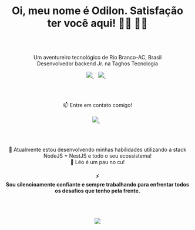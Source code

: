 


<h1 align='center'>
 Oi, meu nome é Odilon. Satisfação ter você aqui! 👋🏾 👨‍💻
</h1>
  <br>
     <br>


<p align='center'>
 Um aventureiro tecnológico de Rio Branco-AC, Brasil <br>
 Desenvolvedor backend Jr. na Taghos Tecnologia
</p>


<p align='center'>
  <a href="https://www.linkedin.com/in/odilonlimaneto/">
    <img src="https://img.shields.io/badge/linkedin-%230077B5.svg?&style=for-the-badge&logo=linkedin&logoColor=white" />
  </a>&nbsp;&nbsp;
  <a href="https://instagram.com/odilon.lima">
    <img src="https://img.shields.io/badge/instagram-%23E4405F.svg?&style=for-the-badge&logo=instagram&logoColor=white" />        
  </a>&nbsp;&nbsp;	
</p>

<br>
<br>
 
<p align='center'>
  📫 Entre em contato comigo! <br><br>
  <a href="mailto:odilongeronimoo@gmail.com">
    <img src="https://img.shields.io/badge/Gmail-D14836?style=for-the-badge&logo=gmail&logoColor=white" />
  </a>&nbsp;&nbsp;
</p>
  <br>
  <br>


<p align='center'>
🌱 Atualmente estou desenvolvendo minhas habilidades utilizando a stack NodeJS + NestJS e todo o seu ecossistema!<br>
💬 Léo é um pau no cu!<br>
</p>

<h4 align='center'>
  ⚡
  <br>
  Sou silencioamente confiante e sempre trabalhando para enfrentar todos os desafios que tenho pela frente.
</h4>
  <br>
  <br>

<p align='center'>
  <a href="#"><img src="https://badges.pufler.dev/visits/OdilonLimaNeto/OdilonLimaNeto"></a></p>
